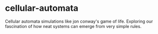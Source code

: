 # cellular-automata
Cellular automata simulations like jon conway's game of life. Exploring our fascination of how neat systems can emerge from very simple rules.

